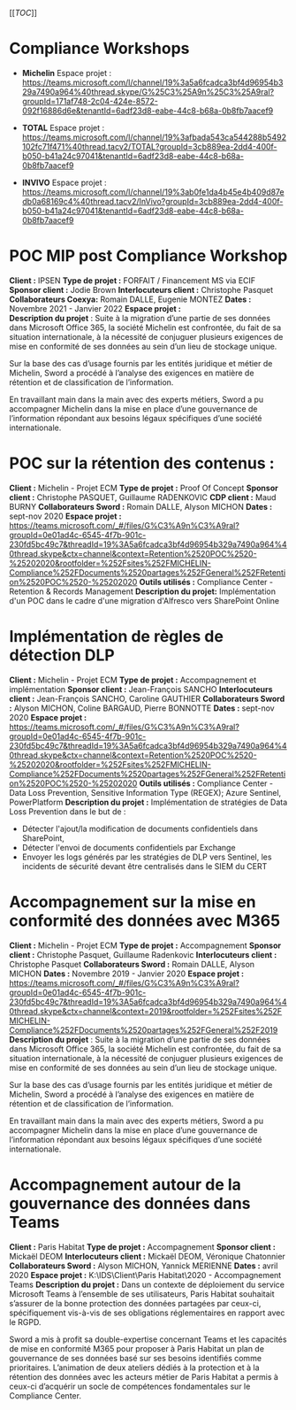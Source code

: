 [[_TOC_]]

# Compliance Workshops

- **Michelin**
Espace projet : https://teams.microsoft.com/l/channel/19%3a5a6fcadca3bf4d96954b329a7490a964%40thread.skype/G%25C3%25A9n%25C3%25A9ral?groupId=171af748-2c04-424e-8572-092f16886d6e&tenantId=6adf23d8-eabe-44c8-b68a-0b8fb7aacef9

- **TOTAL**
Espace projet : https://teams.microsoft.com/l/channel/19%3afbada543ca544288b5492102fc71f471%40thread.tacv2/TOTAL?groupId=3cb889ea-2dd4-400f-b050-b41a24c97041&tenantId=6adf23d8-eabe-44c8-b68a-0b8fb7aacef9

- **INVIVO**
Espace projet : https://teams.microsoft.com/l/channel/19%3ab0fe1da4b45e4b409d87edb0a68169c4%40thread.tacv2/InVivo?groupId=3cb889ea-2dd4-400f-b050-b41a24c97041&tenantId=6adf23d8-eabe-44c8-b68a-0b8fb7aacef9

# POC MIP post Compliance Workshop 
**Client :** IPSEN 
**Type de projet :** FORFAIT / Financement MS via ECIF
**Sponsor client :** Jodie Brown
**Interlocuteurs client :** Christophe Pasquet
**Collaborateurs Coexya:** Romain DALLE, Eugenie MONTEZ
**Dates :** Novembre 2021 - Janvier 2022
**Espace projet :**  
**Description du projet** : Suite à la migration d’une partie de ses données dans Microsoft Office 365, la société Michelin est confrontée, du fait de sa situation internationale, à la nécessité de conjuguer plusieurs exigences de mise en conformité de ses données au sein d’un lieu de stockage unique. ​

Sur la base des cas d’usage fournis par les entités juridique et métier de Michelin, Sword a procédé à l’analyse des exigences en matière de rétention et de classification de l’information.​

En travaillant main dans la main avec des experts métiers, Sword a pu accompagner Michelin dans la mise en place d’une gouvernance de l’information répondant aux besoins légaux spécifiques d’une société internationale.​

# POC sur la rétention des contenus :
**Client :** Michelin - Projet ECM
**Type de projet :** Proof Of Concept
**Sponsor client :** Christophe PASQUET, Guillaume RADENKOVIC
**CDP client :** Maud BURNY
**Collaborateurs Sword :** Romain DALLE, Alyson MICHON
**Dates :** sept-nov 2020
**Espace projet :** https://teams.microsoft.com/_#/files/G%C3%A9n%C3%A9ral?groupId=0e01ad4c-6545-4f7b-901c-230fd5bc49c7&threadId=19%3A5a6fcadca3bf4d96954b329a7490a964%40thread.skype&ctx=channel&context=Retention%2520POC%2520-%25202020&rootfolder=%252Fsites%252FMICHELIN-Compliance%252FDocuments%2520partages%252FGeneral%252FRetention%2520POC%2520-%25202020
**Outils utilisés :** Compliance Center - Retention & Records Management
**Description du projet:** Implémentation d'un POC dans le cadre d'une migration d'Alfresco vers SharePoint Online

# Implémentation de règles de détection DLP
**Client :** Michelin - Projet ECM
**Type de projet :** Accompagnement et implémentation
**Sponsor client :** Jean-François SANCHO
**Interlocuteurs client :** Jean-François SANCHO, Caroline GAUTHIER
**Collaborateurs Sword :** Alyson MICHON, Coline BARGAUD, Pierre BONNOTTE
**Dates :** sept-nov 2020
**Espace projet :** https://teams.microsoft.com/_#/files/G%C3%A9n%C3%A9ral?groupId=0e01ad4c-6545-4f7b-901c-230fd5bc49c7&threadId=19%3A5a6fcadca3bf4d96954b329a7490a964%40thread.skype&ctx=channel&context=Retention%2520POC%2520-%25202020&rootfolder=%252Fsites%252FMICHELIN-Compliance%252FDocuments%2520partages%252FGeneral%252FRetention%2520POC%2520-%25202020
**Outils utilisés :** Compliance Center - Data Loss Prevention, Sensitive Information Type (REGEX); Azure Sentinel, PowerPlatform
**Description du projet :** Implémentation de stratégies de Data Loss Prevention dans le but de :
- Détecter l'ajout/la modification de documents confidentiels dans SharePoint, 
- Détecter l'envoi de documents confidentiels par Exchange
- Envoyer les logs générés par les stratégies de DLP vers Sentinel, les incidents de sécurité devant être centralisés dans le SIEM du CERT

# Accompagnement sur la mise en conformité des données avec M365
**Client :** Michelin - Projet ECM
**Type de projet :** Accompagnement 
**Sponsor client :** Christophe Pasquet, Guillaume Radenkovic
**Interlocuteurs client :** Christophe Pasquet
**Collaborateurs Sword :** Romain DALLE, Alyson MICHON
**Dates :** Novembre 2019 - Janvier 2020
**Espace projet :** https://teams.microsoft.com/_#/files/G%C3%A9n%C3%A9ral?groupId=0e01ad4c-6545-4f7b-901c-230fd5bc49c7&threadId=19%3A5a6fcadca3bf4d96954b329a7490a964%40thread.skype&ctx=channel&context=2019&rootfolder=%252Fsites%252FMICHELIN-Compliance%252FDocuments%2520partages%252FGeneral%252F2019
**Description du projet** : Suite à la migration d’une partie de ses données dans Microsoft Office 365, la société Michelin est confrontée, du fait de sa situation internationale, à la nécessité de conjuguer plusieurs exigences de mise en conformité de ses données au sein d’un lieu de stockage unique. ​

Sur la base des cas d’usage fournis par les entités juridique et métier de Michelin, Sword a procédé à l’analyse des exigences en matière de rétention et de classification de l’information.​

En travaillant main dans la main avec des experts métiers, Sword a pu accompagner Michelin dans la mise en place d’une gouvernance de l’information répondant aux besoins légaux spécifiques d’une société internationale.​

# Accompagnement autour de la gouvernance des données dans Teams
**Client :** Paris Habitat
**Type de projet :** Accompagnement 
**Sponsor client :** Mickaël DEOM
**Interlocuteurs client :** Mickaël DEOM, Véronique Chatonnier
**Collaborateurs Sword :** Alyson MICHON, Yannick MERIENNE
**Dates :** avril 2020
**Espace projet :** K:\IDS\Client\Paris Habitat\2020 - Accompagnement Teams
**Description du projet :** Dans un contexte de déploiement du service Microsoft Teams à l’ensemble de ses utilisateurs, Paris Habitat souhaitait s’assurer de la bonne protection des données partagées par ceux-ci, spécifiquement vis-à-vis de ses obligations réglementaires en rapport avec le RGPD.​

Sword a mis à profit sa double-expertise concernant Teams et les capacités de mise en conformité M365 pour proposer à Paris Habitat un plan de gouvernance de ses données basé sur ses besoins identifiés comme prioritaires. L’animation de deux ateliers dédiés à la protection et à la rétention des données avec les acteurs métier de Paris Habitat a permis à ceux-ci d’acquérir un socle de compétences fondamentales sur le Compliance Center.​